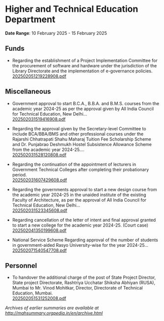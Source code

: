 # Higher and Technical Education Department

**Date Range**: 10 February 2025 - 15 February 2025


## Funds
- Regarding the establishment of a Project Implementation Committee for the procurement of software and hardware under the jurisdiction of the Library Directorate and the implementation of e-governance policies.\
  [202502051219228908.pdf](https://gr.maharashtra.gov.in/Site/Upload/Government%20Resolutions/English/202502051219228908.pdf)

## Miscellaneous
- Government approval to start B.C.A., B.B.A. and B.M.S. courses from the academic year 2024-25 as per the approval given by All India Council for Technical Education, New Delhi...\
  [202502031519416908.pdf](https://gr.maharashtra.gov.in/Site/Upload/Government%20Resolutions/English/202502031519416908.pdf)

- Regarding the approval given by the Secretary-level Committee to include BCA/BBA/BMS and other professional courses under the Rajarshi Chhatrapati Shahu Maharaj Tuition Fee Scholarship Scheme and Dr. Punjabrao Deshmukh Hostel Subsistence Allowance Scheme from the academic year 2024-25....\
  [202502031528120808.pdf](https://gr.maharashtra.gov.in/Site/Upload/Government%20Resolutions/English/202502031528120808.pdf)

- Regarding the continuation of the appointment of lecturers in Government Technical Colleges after completing their probationary period.\
  [202502031607429608.pdf](https://gr.maharashtra.gov.in/Site/Upload/Government%20Resolutions/English/202502031607429608.pdf)

- Regarding the governments approval to start a new design course from the academic year 2024-25 in the unaided institute of the existing Faculty of Architecture, as per the approval of All India Council for Technical Education, New Delhi...\
  [202502031523345608.pdf](https://gr.maharashtra.gov.in/Site/Upload/Government%20Resolutions/English/202502031523345608.pdf)

- Regarding cancellation of the letter of intent and final approval granted to start a new college for the academic year 2024-25. (Court case)\
  [202502041350199608.pdf](https://gr.maharashtra.gov.in/Site/Upload/Government%20Resolutions/English/202502041350199608.pdf)

- National Service Scheme Regarding approval of the number of students in government-aided Rasyo University-wise for the year 2024-25...\
  [202502071540547708.pdf](https://gr.maharashtra.gov.in/Site/Upload/Government%20Resolutions/English/202502071540547708.pdf)

## Personnel
- To handover the additional charge of the post of State Project Director, State project Directorate, Rashtriya Ucchatar Shiksha Abhiyan (RUSA), Mumbai to Mr. Vinod Mohitkar, Director, Directorate of Technical Education, Mumbai.\
  [202502051531252008.pdf](https://gr.maharashtra.gov.in/Site/Upload/Government%20Resolutions/English/202502051531252008....pdf)


*Archives of earlier summaries are available at http://mahsummary.orgpedia.in/en/archive.html*